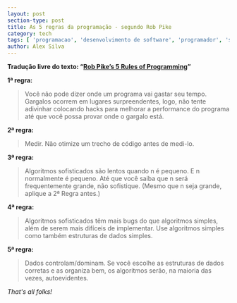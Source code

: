```yaml
---
layout: post
section-type: post
title: As 5 regras da programação - segundo Rob Pike
category: tech
tags: [ 'programacao', 'desenvolvimento de software', 'programador', 'sistema da informacao' ]
author: Alex Silva
---
```


**Tradução livre do texto: “[Rob Pike’s 5 Rules of Programming](http://users.ece.utexas.edu/~adnan/pike.html)”**

**1ª regra:**
 
> Você não pode dizer onde um programa vai gastar seu tempo. Gargalos
> ocorrem em lugares surpreendentes, logo, não tente adivinhar colocando
> hacks para melhorar a performance do programa até que você possa
> provar onde o gargalo está.

**2ª regra:** 

> Medir. Não otimize um trecho de código antes de medi-lo.

**3ª regra:** 

> Algoritmos sofisticados são lentos quando n é pequeno. E n normalmente
> é pequeno. Até que você saiba que n será frequentemente grande, não
> sofistique. (Mesmo que n seja grande, aplique a 2ª Regra antes.)

**4ª regra:** 

> Algoritmos sofisticados têm mais bugs do que algoritmos simples, além
> de serem mais difíceis de implementar. Use algoritmos simples como
> também estruturas de dados simples.

**5ª regra:** 

> Dados controlam/dominam. Se você escolhe as estruturas de dados
> corretas e as organiza bem, os algoritmos serão, na maioria das vezes,
> autoevidentes.

*That's all folks!*
